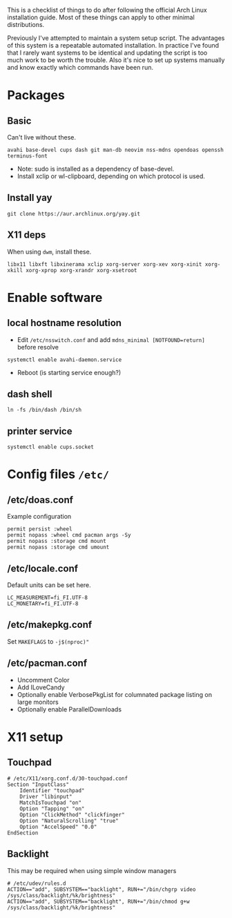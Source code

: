 This is a checklist of things to do after following the official Arch Linux installation guide.
Most of these things can apply to other minimal distributions.

Previously I've attempted to maintain a system setup script.
The advantages of this system is a repeatable automated installation.
In practice I've found that I rarely want systems to be identical and updating the script is too much work to be worth the trouble.
Also it's nice to set up systems manually and know exactly which commands have been run.

# Packages

## Basic

Can't live without these.

```
avahi base-devel cups dash git man-db neovim nss-mdns opendoas openssh terminus-font
```

 - Note: sudo is installed as a dependency of base-devel.
 - Install xclip or wl-clipboard, depending on which protocol is used.

## Install yay

```
git clone https://aur.archlinux.org/yay.git
```

## X11 deps

When using `dwm`, install these.

```
libx11 libxft libxinerama xclip xorg-server xorg-xev xorg-xinit xorg-xkill xorg-xprop xorg-xrandr xorg-xsetroot
```

# Enable software

## local hostname resolution

- Edit `/etc/nsswitch.conf` and add `mdns_minimal [NOTFOUND=return]` before resolve
```
systemctl enable avahi-daemon.service
```
- Reboot (is starting service enough?)

## dash shell

```
ln -fs /bin/dash /bin/sh
```

## printer service

```
systemctl enable cups.socket
```

# Config files `/etc/`

## /etc/doas.conf

Example configuration

```
permit persist :wheel
permit nopass :wheel cmd pacman args -Sy
permit nopass :storage cmd mount
permit nopass :storage cmd umount
```

## /etc/locale.conf

Default units can be set here.

```
LC_MEASUREMENT=fi_FI.UTF-8
LC_MONETARY=fi_FI.UTF-8
```

## /etc/makepkg.conf

Set `MAKEFLAGS` to `-j$(nproc)"`

## /etc/pacman.conf

- Uncomment Color
- Add ILoveCandy
- Optionally enable VerbosePkgList for columnated package listing on large monitors
- Optionally enable ParallelDownloads

# X11 setup

## Touchpad

```
# /etc/X11/xorg.conf.d/30-touchpad.conf
Section "InputClass"
	Identifier "touchpad"
	Driver "libinput"
	MatchIsTouchpad "on"
	Option "Tapping" "on"
	Option "ClickMethod" "clickfinger"
	Option "NaturalScrolling" "true"
	Option "AccelSpeed" "0.0"
EndSection
```

## Backlight

This may be required when using simple window managers

```
# /etc/udev/rules.d
ACTION=="add", SUBSYSTEM=="backlight", RUN+="/bin/chgrp video /sys/class/backlight/%k/brightness"
ACTION=="add", SUBSYSTEM=="backlight", RUN+="/bin/chmod g+w /sys/class/backlight/%k/brightness"
```

